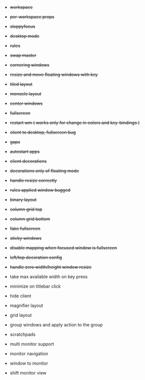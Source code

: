 * <strike>workspace</strike>
* <strike>per-workspace props</strike>
* <strike>sloppyfocus</strike>
* <strike>desktop mode</strike>
* <strike>rules</strike>
* <strike>swap master</strike>
* <strike>cornering windows</strike>
* <strike>resize and move floating windows with key</strike>
* <strike>tiled layout</strike>
* <strike>monocle layout</strike>
* <strike>center windows</strike>
* <strike>fullscreen</strike>
* <strike>restart wm ( works only for change in colors and key-bindings )</strike>
* <strike>client to desktop, fullscreen bug</strike>
* <strike>gaps</strike>
* <strike>autostart apps</strike>
* <strike>client decorations</strike>
* <strike>decorations only of floating mode</strike>
* <strike>handle resize correctly</strike>
* <strike>rules applied window bugged</strike>
* <strike>binary layout</strike>
* <strike>column grid top</strike>
* <strike>column grid bottom</strike>
* <strike>fake fullscreen</strike>
* <strike>sticky windows</strike>
* <strike>disable mapping when focused window is fullscreen</strike>
* <strike>left/top decoration config</strike>
* <strike>handle zero width/height window resize</strike>

* take max available width on key press
* minimize on titlebar click
* hide client

* magnifier layout
* grid layout

* group windows and apply action to the group
* scratchpads
* multi monitor support
* monitor navigation
* window to monitor
* shift monitor view
